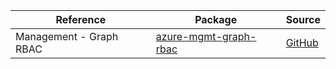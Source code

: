 | Reference | Package | Source |
|---|---|---|
|Management - Graph RBAC|[azure-mgmt-graph-rbac](https://repo1.maven.org/maven2/com/microsoft/azure/azure-mgmt-graph-rbac)|[GitHub](https://github.com/Azure/azure-sdk-for-java/blob/main/)|
